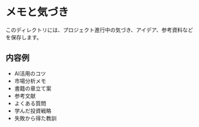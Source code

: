 # メモと気づき

このディレクトリには、プロジェクト進行中の気づき、アイデア、参考資料などを保存します。

## 内容例

- AI活用のコツ
- 市場分析メモ
- 書籍の章立て案
- 参考文献
- よくある質問
- 学んだ投資戦略
- 失敗から得た教訓
